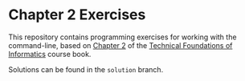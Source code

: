 # Chapter 2 Exercises

This repository contains programming exercises for working with the command-line, 
based on [Chapter 2](https://info201.github.io/command-line.html) 
of the [Technical Foundations of Informatics](https://info201.github.io/) course book. 

Solutions can be found in the `solution` branch.